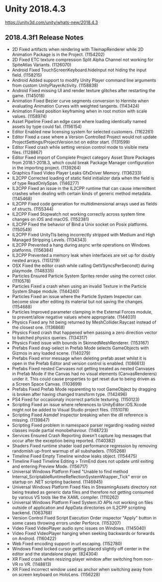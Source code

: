 # Unity 2018.4.3

https://unity3d.com/unity/whats-new/2018.4.3

## 2018.4.3f1 Release Notes



*   2D Fixed artifacts when rendering with TilemapRenderer while 2D Animation Package is in the Project. (1154202)
*   2D Fixed ETC texture compression Split Alpha Channel not working for SpiteAtlas Variants. (1126070)
*   Android Fixed TouchScreenKeyboard.hideInput not hiding the input field. (1158215)
*   Android Added support to modify Unity Player command line arguments from custom UnityPlayerActivity. (1158838)
*   Android Fixed missing UI and render texture glitches after restarting the game. (1145018)
*   Animation Fixed Bezier curve segments conversion to Hermite when evaluating Animation Curves with weighted tangents. (1143424)
*   Animation Fixed position keyframing when in root motion with scale values. (1158974)
*   Asset Pipeline Fixed an edge case where loading identically named assets by type could fail. (1156154)
*   Editor Enabled new licensing system for selected customers. (1162261)
*   Editor Fixed a case where a Version Controlled Project would not update ProjectSettings/ProjectVersion.txt on editor start. (1131599)
*   Editor Fixed crash while setting version control mode to visible meta files. (1128867)
*   Editor Fixed import of Complete Project category Asset Store Packages from 2018.1-2018.3, which could break Package Manager configuration in the importing project. (1139264)
*   Graphics Fixed Video Player Leaks GfxDriver Memory. (1136233)
*   IL2CPP Corrected loading of static field initializer data when the field is of type ReadOnlySpan. (1146277)
*   IL2CPP Fixed an issue in the IL2CPP runtime that can cause intermittent crashes when dealing with certain kinds of generic method metadata. (1145468)
*   IL2CPP Fixed code generation for multidimensional arrays used as fields of structs. (1155344)
*   IL2CPP Fixed Stopwatch not working correctly across system time changes on iOS and macOS. (1152381)
*   IL2CPP Fixed the behavior of Bind a Unix socket on Posix platforms. (1150549)
*   IL2CPP Fixed UnityTls being incorrectly stripped with Medium and High Managed Stripping Levels. (1134343)
*   IL2CPP Prevented a hang during async write operations on Windows platforms. (1156384)
*   IL2CPP Prevented a memory leak when interfaces are set up for doubly nested arrays. (1151219)
*   OSX Fixed the editor crash while calling GetVSyncsPerSecond() during playmode. (1148335)
*   Particles Ensured Particle System Sprites render using the correct color. (1110578)
*   Particles Fixed a crash when using an invalid Texture in the Particle System Shape module. (1144240)
*   Particles Fixed an issue where the Particle System Inspector can become slow after editing its material but not saving the changes. (1154688)
*   Particles Improved parameter clamping in the External Forces module, to prevent/allow negative values where appropriate. (1144031)
*   Physics Fixed any hit being returned by MeshCollider.Raycast instead of the closest one. (1136868)
*   Physics Fixed crash that happened when passing a zero direction vector to batched physics queries. (1134317)
*   Physics Fixed issue with bounds in SkinnedMeshRenderer. (1153167)
*   Prefabs Fixed drag-select in Prefab Mode selects GameObjects with Gizmos in any loaded scene. (1140279)
*   Prefabs Fixed error message when deleting prefab asset whilst it is open in the Prefab Editor and version control is enabled. (1086613)
*   Prefabs Fixed nested Canvases not getting treated as nested Canvases in Prefab Mode if the Canvas had no visual elements (CanvasRenderers) under it. This could cause properties to get reset due to being driven as a Screen Space Canvas. (1103699)
*   Prefabs Fixed Prefab Mode reparenting to root GameObject by dragging is broken after having changed transform type. (1142496)
*   PS4 Fixed for occasionaly incorrect particle texturing. (1150123)
*   Scripting Fixed an issue where references to UnityEditor.iOS.Xcode might not be added to Visual Studio project files. (1151078)
*   Scripting Fixed Asmdef Inspector breaking when the dll reference is missing. (1139847)
*   Scripting Fixed problem in namespace parser regarding reading nested classes inside partial monobehaviour. (1148723)
*   Services Ensured Crash Reporting doesn't capture log messages that occur after the exception being reported. (1140382)
*   Shaders Fixed runtime shader load performance regression by removing randomish up-front warmup of all subshaders. (1105268)
*   Timeline Fixed Empty Timeline window leaks object. (1154475)
*   Timeline Fixed Timeline Editing > TrimEnd does not update until exiting and entering Preview Mode. (1156717)
*   Universal Windows Platform Fixed "Unable to find method Internal\_ScriptableRuntimeReflectionSystemWrapper\_Tick" error on startup on .NET scripting backend. (1146945)
*   Universal Windows Platform Fixed files in StreamingAssets directory not being treated as generic data files and therefore not getting consumed by various VS tools like the XAML compiler. (1110262)
*   Universal Windows Platform Fixed System.IO APIs not working on files outside of application and AppData directories on IL2CPP scripting backend. (1063768)
*   Version Control Fixed Script Execution Order inspector "Apply" button in some cases throwing errors under Perforce. (1153207)
*   Video Fixed VideoPlayer audio sync issues on Windows. (1145040)
*   Video Fixed VideoPlayer hanging when seeking backwards or forwards on Android. (1160422)
*   Web Fixed encoding support in url escaping. (1152780)
*   Windows Fixed locked cursor getting placed slightly off center in the editor and the standalone player. (824304)
*   XR Fixed crash when resizing player window after switching from non-VR ro VR. (1148813)
*   XR Fixed incorrect window used as anchor when switching away from on screen keyboard on HoloLens. (1156228)